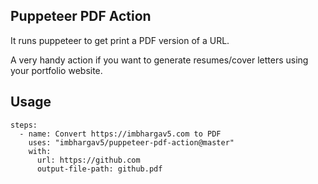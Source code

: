 ## Puppeteer PDF Action

It runs puppeteer to get print a PDF version of a URL.

A very handy action if you want to generate resumes/cover letters using your portfolio website. 


## Usage

```
steps:
  - name: Convert https://imbhargav5.com to PDF
    uses: "imbhargav5/puppeteer-pdf-action@master"
    with:
      url: https://github.com
      output-file-path: github.pdf
```